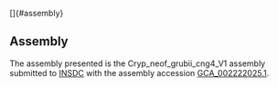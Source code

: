 []{#assembly}

Assembly
--------

The assembly presented is the Cryp\_neof\_grubii\_cng4\_V1 assembly
submitted to [INSDC](http://www.insdc.org) with the assembly accession
[GCA\_002222025.1](http://www.ebi.ac.uk/ena/data/view/GCA_002222025.1).
